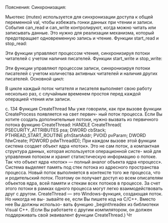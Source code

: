 Пояснения:
Синхронизация:

Мьютекс (mutex) используется для синхронизации доступа к общей переменной val, чтобы избежать гонки данных при чтении и записи.
События can_read и can_write контролируют, когда можно читать или записывать данные. Это нужно для реализации механизма, который предотвращает одновременную запись и чтение.
Функции start_read и stop_read:

Эти функции управляют процессом чтения, синхронизируя потоки читателей с учетом наличия писателей.
Функции start_write и stop_write:

Эти функции управляют процессом записи, синхронизируя потоки писателей с учетом количества активных читателей и наличия других писателей.
Основной цикл:

В цикле каждый поток читателя и писателя выполняет свою работу несколько раз, с случайным временем простоя перед каждой операцией чтения или записи.

с. 134
Функция CreateThread
Мы уже говорили, как при вызове функции CreateProcess появляется на свет первич-
ный поток процесса. Если Вы хотите создать дополнительные потоки, нужно вызвать
из первичного потока функцию CreateThread:
HANDLE CreateThread(
PSECURITY_ATTRIBUTES psa;
DWORD cbStack;
PTHREAD_START_ROUTINE pfnStartAddr;
PVOID pvParam;
DWORD fdwCreate;
PDWORD pdwThreadID);
При каждом вызове этой функции система создает объект ядра «поток». Это не сам
поток, а компактная структура данных, которая используется операционной систе-
мой для управления потоком и хранит статистическую информацию о потоке. Так что
объект ядра «поток» — полный аналог объекта ядра «процесс».
Система выделяет память под стек потока из адресного пространства процесса.
Новый поток выполняется в контексте того же процесса, что и родительский поток.
Поэтому он получает доступ ко всем описателям объектов ядра, всей памяти и стекам
всех потоков в процессе. За счет этого потоки в рамках одного процесса могут легко
взаимодействовать друг с другом.
CreateThread — это Windows-функция, создающая поток. Но никогда не вы-
зывайте ее, если Вы пишете код на C/C++. Вместо нее Вы должны использо-
вать функцию _beginthreadex из библиотеки Visual C++. (Если Вы работаете с
другим компилятором, он должен поддерживать свой эквивалент функции
CreateThread.) Чт